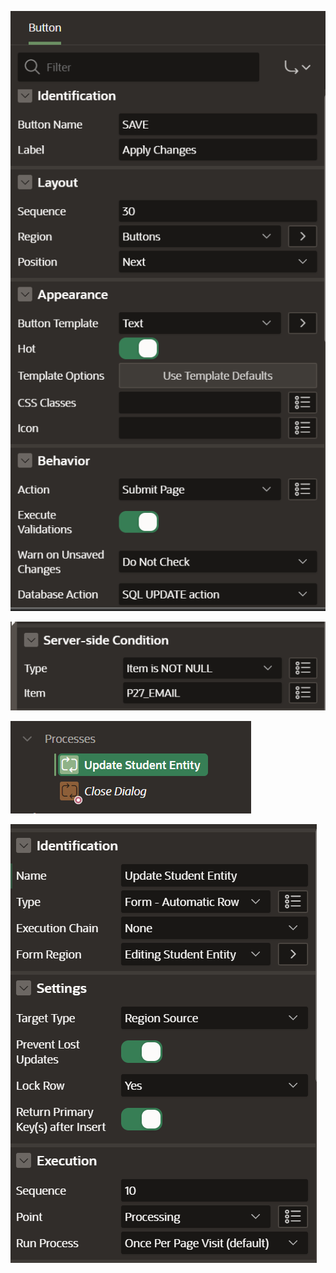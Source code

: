 ![Alt text](../../../../apex/book-m-config-8.png)

![Alt text](../../../../apex/profile-s-config-9.png)

![Alt text](../../../../apex/profile-s-config-11.png)

![Alt text](../../../../apex/profile-s-config-12.png)
